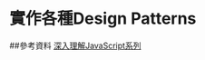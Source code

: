 # 實作各種Design Patterns

##參考資料
[深入理解JavaScript系列](http://www.cnblogs.com/TomXu/archive/2011/12/15/2288411.html)
